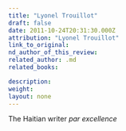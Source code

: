 ```yaml
---
title: "Lyonel Trouillot"
draft: false
date: 2011-10-24T20:31:30.000Z
attribution: "Lyonel Trouillot"
link_to_original:
nd_author_of_this_review:
related_author: .md
related_books:

description:
weight:
layout: none
---
```

The Haitian writer *par excellence*

